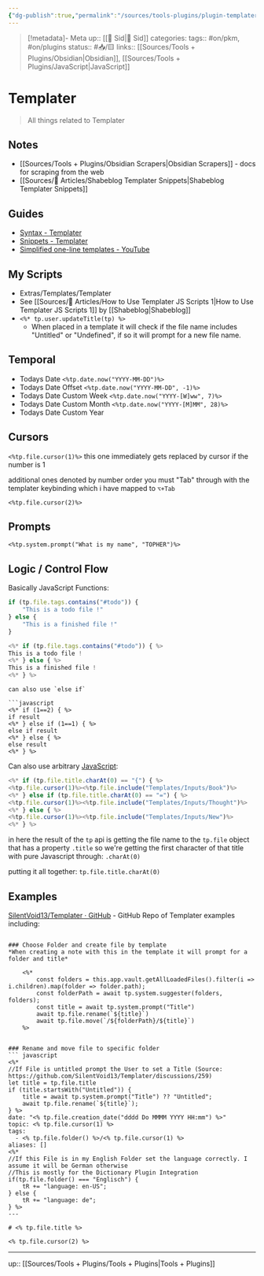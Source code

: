 ```yaml
---
{"dg-publish":true,"permalink":"/sources/tools-plugins/plugin-templater/"}
---
```



> [!metadata]- Meta
> up:: [[🧠 Sid\|🧠 Sid]]
> categories:[](🧠%20My%20Vault.md)
> tags:: #on/pkm, #on/plugins 
> status:: #📥/🟨 
> links:: [[Sources/Tools + Plugins/Obsidian\|Obsidian]], [[Sources/Tools + Plugins/JavaScript\|JavaScript]]

# Templater
> All things related to Templater

## Notes
- [[Sources/Tools + Plugins/Obsidian Scrapers\|Obsidian Scrapers]] - docs for scraping from the web
- [[Sources/📰 Articles/Shabeblog Templater Snippets\|Shabeblog Templater Snippets]]

## Guides
- [Syntax - Templater](https://silentvoid13.github.io/Templater/syntax.html)
- [Snippets - Templater](https://github.com/SilentVoid13/Templater/discussions/categories/templates-showcase)
- [Simplified one-line templates - YouTube](https://www.youtube.com/watch?v=9q-kmiyE168&t=399s)

## My Scripts
- Extras/Templates/Templater
- See [[Sources/📰 Articles/How to Use Templater JS Scripts 1\|How to Use Templater JS Scripts 1]] by [[Shabeblog\|Shabeblog]]
- `<%* tp.user.updateTitle(tp) %>` 
	- When placed in a template it will check if the file name includes "Untitled" or "Undefined", if so it will prompt for a new file name.

## Temporal

-   Todays Date `<%tp.date.now("YYYY-MM-DD")%>`
-   Todays Date Offset `<%tp.date.now("YYYY-MM-DD", -1)%>`
-   Todays Date Custom Week `<%tp.date.now("YYYY-[W]ww", 7)%>`
-   Todays Date Custom Month `<%tp.date.now("YYYY-[M]MM", 28)%>`
-   Todays Date Custom Year

## Cursors

`<%tp.file.cursor(1)%>` this one immediately gets replaced by cursor if the number is 1

additional ones denoted by number order you must "Tab" through with the templater keybinding which i have mapped to `⌥+Tab`

`<%tp.file.cursor(2)%>`

## Prompts

`<%tp.system.prompt("What is my name", "TOPHER")%>`

## Logic / Control Flow

Basically JavaScript Functions:

```javascript
if (tp.file.tags.contains("#todo")) {
	"This is a todo file !"
} else {
	"This is a finished file !"
}
```

```javascript
<%* if (tp.file.tags.contains("#todo")) { %>
This is a todo file !
<%* } else { %>
This is a finished file !
<%* } %>
```

```
can also use `else if`

```javascript
<%* if (1==2) { %>
if result
<%* } else if (1==1) { %>
else if result
<%* } else { %>
else result
<%* } %>
```

Can also use arbitrary [JavaScript](https://publish.obsidian.md/bryan-jenks/JavaScript):

```javascript
<%* if (tp.file.title.charAt(0) == "{") { %>
<%tp.file.cursor(1)%><%tp.file.include("Templates/Inputs/Book")%>
<%* } else if (tp.file.title.charAt(0) == "=") { %>
<%tp.file.cursor(1)%><%tp.file.include("Templates/Inputs/Thought")%>
<%* } else { %>
<%tp.file.cursor(1)%><%tp.file.include("Templates/Inputs/New")%>
<%* } %>
```

in here the result of the `tp` api is getting the file name to the `tp.file` object that has a property `.title` so we're getting the first character of that title with pure Javascript through: `.charAt(0)`

putting it all together: `tp.file.title.charAt(0)`


## Examples

[SilentVoid13/Templater · GitHub](https://github.com/SilentVoid13/Templater/discussions/categories/templates-showcase) - GitHub Repo of Templater examples including:

```ad-note

### Choose Folder and create file by template
*When creating a note with this in the template it will prompt for a folder and title*

	<%*
		const folders = this.app.vault.getAllLoadedFiles().filter(i => i.children).map(folder => folder.path);
		const folderPath = await tp.system.suggester(folders, folders);
		const title = await tp.system.prompt("Title")
		await tp.file.rename(`${title}`)
		await tp.file.move(`/${folderPath}/${title}`)
	%>
```


```ad-note

### Rename and move file to specific folder
``` javascript
<%*
//If File is untitled prompt the User to set a Title (Source: https://github.com/SilentVoid13/Templater/discussions/259)
let title = tp.file.title
if (title.startsWith("Untitled")) {
    title = await tp.system.prompt("Title") ?? "Untitled";
    await tp.file.rename(`${title}`);
} %>
date: "<% tp.file.creation_date("dddd Do MMMM YYYY HH:mm") %>"
topic: <% tp.file.cursor(1) %>
tags:
  - <% tp.file.folder() %>/<% tp.file.cursor(1) %>
aliases: []
<%*
//If this File is in my English Folder set the language correctly. I assume it will be German otherwise
//This is mostly for the Dictionary Plugin Integration
if(tp.file.folder() === "Englisch") {
	tR += "language: en-US";
} else {
	tR += "language: de";
} %>
---

# <% tp.file.title %>

<% tp.file.cursor(2) %>

```

---

up:: [[Sources/Tools + Plugins/Tools + Plugins\|Tools + Plugins]]
